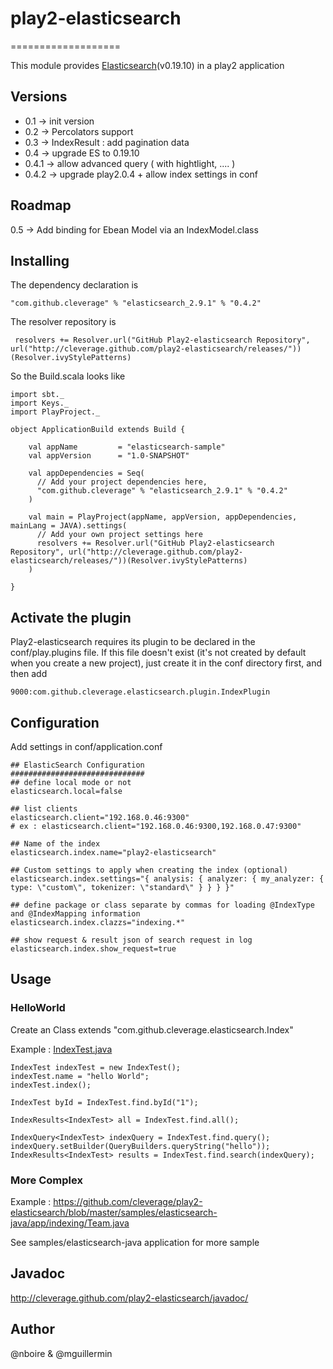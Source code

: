 # play2-elasticsearch
===================

This module provides [Elasticsearch](http://www.elasticsearch.org/)(v0.19.10) in a play2 application

## Versions
 * 0.1 -> init version
 * 0.2 -> Percolators support
 * 0.3 -> IndexResult : add pagination data
 * 0.4 -> upgrade ES to 0.19.10
 * 0.4.1 -> allow advanced query ( with hightlight, .... ) 
 * 0.4.2 -> upgrade play2.0.4 + allow index settings in conf 

## Roadmap
 0.5 -> Add binding for Ebean Model via an IndexModel.class

## Installing

The dependency declaration is
```
"com.github.cleverage" % "elasticsearch_2.9.1" % "0.4.2"
```
The resolver repository is 

```
 resolvers += Resolver.url("GitHub Play2-elasticsearch Repository", url("http://cleverage.github.com/play2-elasticsearch/releases/"))(Resolver.ivyStylePatterns)
```

So the Build.scala looks like 
```
import sbt._
import Keys._
import PlayProject._

object ApplicationBuild extends Build {

    val appName         = "elasticsearch-sample"
    val appVersion      = "1.0-SNAPSHOT"

    val appDependencies = Seq(
      // Add your project dependencies here,
      "com.github.cleverage" % "elasticsearch_2.9.1" % "0.4.2"
    )

    val main = PlayProject(appName, appVersion, appDependencies, mainLang = JAVA).settings(
      // Add your own project settings here      
      resolvers += Resolver.url("GitHub Play2-elasticsearch Repository", url("http://cleverage.github.com/play2-elasticsearch/releases/"))(Resolver.ivyStylePatterns)
    )

}
```


## Activate the plugin

Play2-elasticsearch requires its plugin to be declared in the conf/play.plugins file.  If this file doesn't exist (it's not created by default when you create a new project),
just create it in the conf directory first, and then add

```
9000:com.github.cleverage.elasticsearch.plugin.IndexPlugin
```

## Configuration
Add settings in conf/application.conf

```
## ElasticSearch Configuration
##############################
## define local mode or not
elasticsearch.local=false

## list clients
elasticsearch.client="192.168.0.46:9300"
# ex : elasticsearch.client="192.168.0.46:9300,192.168.0.47:9300"

## Name of the index
elasticsearch.index.name="play2-elasticsearch"

## Custom settings to apply when creating the index (optional)
elasticsearch.index.settings="{ analysis: { analyzer: { my_analyzer: { type: \"custom\", tokenizer: \"standard\" } } } }"

## define package or class separate by commas for loading @IndexType and @IndexMapping information
elasticsearch.index.clazzs="indexing.*"

## show request & result json of search request in log
elasticsearch.index.show_request=true
```

## Usage

### HelloWorld
Create an Class extends "com.github.cleverage.elasticsearch.Index"

Example : [IndexTest.java](https://github.com/cleverage/play2-elasticsearch/blob/master/samples/elasticsearch-java/app/indexing/IndexTest.java)

```
IndexTest indexTest = new IndexTest();
indexTest.name = "hello World";
indexTest.index();

IndexTest byId = IndexTest.find.byId("1");

IndexResults<IndexTest> all = IndexTest.find.all();

IndexQuery<IndexTest> indexQuery = IndexTest.find.query();
indexQuery.setBuilder(QueryBuilders.queryString("hello"));
IndexResults<IndexTest> results = IndexTest.find.search(indexQuery);

```

### More Complex
Example : https://github.com/cleverage/play2-elasticsearch/blob/master/samples/elasticsearch-java/app/indexing/Team.java

See samples/elasticsearch-java application for more sample

## Javadoc
http://cleverage.github.com/play2-elasticsearch/javadoc/

## Author
@nboire & @mguillermin

